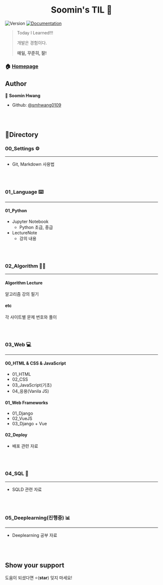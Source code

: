 <h1 align="center">Soomin's TIL 👋</h1>
<p>
  <img alt="Version" src="https://img.shields.io/badge/version-0.0.1-blue.svg?cacheSeconds=2592000" />
  <a href="https://github.com/smhwang0109/TIL/blob/master/README.md" target="_blank">
    <img alt="Documentation" src="https://img.shields.io/badge/documentation-yes-brightgreen.svg" />
  </a>
</p>

> Today I Learned!!!
>
> 개발은 경험이다.
>
> **매일, 꾸준히, 잘!**

### 🏠 [Homepage](https://github.com/smhwang0109/TIL)

## Author

👤 **Soomin Hwang**

* Github: [@smhwang0109](https://github.com/smhwang0109)

<br/><br/>

## :open_file_folder:Directory

### 00_Settings ⚙

---

- Git, Markdown 사용법

<br/>

<br/>

### 01_Language​ :keyboard:

---

#### 01_Python

- Jupyter Notebook
  - Python 초급, 중급
- LectureNote
  - 강의 내용

<br/>

<br/>

### 02_Algorithm 👨‍💻

---

#### Algorithm Lecture

알고리즘 강의 필기

#### etc

각 사이트별 문제 번호와 풀이

<br/>

<br/>

### 03_Web :computer:

---

#### 00_HTML & CSS & JavaScript

- 01_HTML
- 02_CSS
- 03_JavaScript(기초)
- 04_응용(Vanila JS)

#### 01_Web Frameworks

- 01_Django
- 02_VueJS
- 03_Django + Vue

#### 02_Deploy

- 배포 관련 자료

<br/>

<br/>

### 04_SQL :page_with_curl:

---

- SQLD 관련 자료

<br/>

<br/>

### 05_Deeplearning(진행중) :bar_chart:

---

- Deeplearning 공부 자료

<br/>

<br/>

## Show your support

도움이 되셨다면 ⭐️(**star**) 잊지 마세요! 

